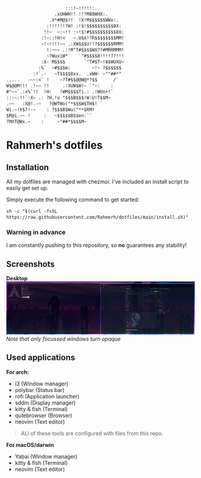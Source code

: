 ```
                      :::!~!!!!!:.
                  .xUHWH!! !!?M88WHX:.
                .X*#M@$!!  !X!M$$$$$$WWx:.
               :!!!!!!?H! :!$!$$$$$$$$$$8X:
              !!~  ~:~!! :~!$!#$$$$$$$$$$8X:
             :!~::!H!<   ~.U$X!?R$$$$$$$$MM!
             ~!~!!!!~~ .:XW$$$U!!?$$$$$$RMM!
               !:~~~ .:!M"T#$$$$WX??#MRRMMM!
               ~?WuxiW*`   `"#$$$$8!!!!??!!!
             :X- M$$$$       `"T#$T~!8$WUXU~
            :%`  ~#$$$m:        ~!~ ?$$$$$$
          :!`.-   ~T$$$$8xx.  .xWW- ~""##*"
.....   -~~:<` !    ~?T#$$@@W@*?$$      /`
W$@@M!!! .!~~ !!     .:XUW$W!~ `"~:    :
#"~~`.:x%`!!  !H:   !WM$$$$Ti.: .!WUn+!`
:::~:!!`:X~ .: ?H.!u "$$$B$$$!W:U!T$$M~
.~~   :X@!.-~   ?@WTWo("*$$$W$TH$! `
Wi.~!X$?!-~    : ?$$$B$Wu("**$RM!
$R@i.~~ !     :   ~$$$$$B$$en:``
?MXT@Wx.~    :     ~"##*$$$$M~

```

# Rahmerh's dotfiles

## Installation

All my dotfiles are managed with chezmoi. I've included an install script to easily get set up.

Simply execute the following command to get started:

```shell
sh -c "$(curl -fsSL https://raw.githubusercontent.com/Rahmerh/dotfiles/main/install.sh)"
```

### Warning in advance

I am constantly pushing to this repository, so **no** guarantees any stability!

## Screenshots

**Desktop**
![desktop](assets/desktop.png?raw=true)
*Note that only focussed windows turn opaque*

## Used applications

**For arch:**
- i3 (Window manager)
- polybar (Status bar)
- rofi (Application launcher)
- sddm (Display manager)
- kitty & fish (Terminal)
- qutebrowser (Browser)
- neovim (Text editor)

> ALl of these tools are configured with files from this repo.

**For macOS/darwin**
- Yabai (Window manager)
- kitty & fish (Terminal)
- neovim (Text editor)
